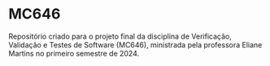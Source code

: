 # MC646
Repositório criado para o projeto final da disciplina de Verificação, Validação e Testes de Software (MC646), ministrada pela professora Eliane Martins no primeiro semestre de 2024.
